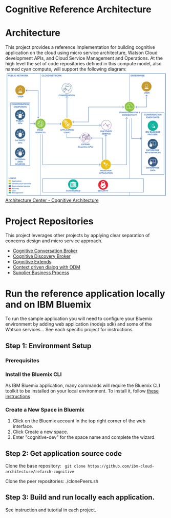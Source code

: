 # Cognitive Reference Architecture

# Architecture
This project provides a reference implementation for building cognitive application on the cloud using micro service architecture, Watson Cloud development APIs, and Cloud Service Management and Operations. At the high level the set of code repositories defined in this compute model, also named cyan compute, will support the following diagram:
![](docs/cognitive-toplevelview.png)
[Architecture Center - Cognitive Architecture](https://www.ibm.com/devops/method/content/architecture/cognitiveArchitecture#0_0)
# Project Repositories
This project leverages other projects by applying clear separation of concerns design and micro service approach.
* [Cognitive Conversation Broker](https://github.com/ibm-cloud-architecture/refarch-cognitive-conversation-broker)
* [Cognitive Discovery Broker](https://github.com/ibm-cloud-architecture/refarch-cognitive-discovery-broker)
* [Cognitive Extends](https://github.com/ibm-cloud-architecture/refarch-cognitive-extends)
* [Context driven dialog with ODM](https://github.com/ibm-cloud-architecture/context-driven-dialog)
* [Supplier Business Process](https://github.com/ibm-cloud-architecture/refarch-cognitive-supplier-process)

# Run the reference application locally and on IBM Bluemix
To run the sample application you will need to configure your Bluemix environment by adding web application (nodejs sdk) and some of the Watson services... See each specific project for instructions.

## Step 1: Environment Setup
### Prerequisites

### Install the Bluemix CLI
As IBM Bluemix application, many commands will require the Bluemix CLI toolkit to be installed on your local environment. To install it, follow [these instructions](https://console.ng.bluemix.net/docs/cli/index.html#cli)

### Create a New Space in Bluemix

1. Click on the Bluemix account in the top right corner of the web interface.
2. Click Create a new space.
3. Enter "cognitive-dev" for the space name and complete the wizard.

## Step 2: Get application source code

Clone the base repository: ``` git clone https://github.com/ibm-cloud-architecture/refarch-cognitive```

Clone the peer repositories: ./clonePeers.sh

## Step 3: Build and run locally each application.
See instruction and tutorial in each project.

